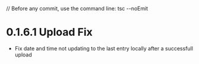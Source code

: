 // Before any commit, use the command line: tsc --noEmit

# 0.1.6.1 Upload Fix

- Fix date and time not updating to the last entry locally after a successfull upload